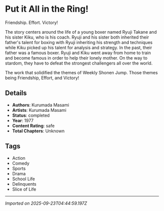 # Put it All in the Ring!

Friendship. Effort. Victory!

The story centers around the life of a young boxer named Ryuji Takane and his sister Kiku, who is his coach. Ryuji and his sister both inherited their father's talent for boxing with Ryuji inheriting his strength and techniques while Kiku picked up his talent for analysis and strategy. In the past, their father was a famous boxer. Ryuji and Kiku went away from home to train and become famous in order to help their lonely mother. On the way to stardom, they have to defeat the strongest challengers all over the world.

The work that solidified the themes of Weekly Shonen Jump. Those themes being Friendship, Effort, and Victory!

## Details
- **Authors**: Kurumada Masami
- **Artists**: Kurumada Masami
- **Status**: completed
- **Year**: 1977
- **Content Rating**: safe
- **Total Chapters**: Unknown

## Tags
- Action
- Comedy
- Sports
- Drama
- School Life
- Delinquents
- Slice of Life

---
*Imported on 2025-09-23T04:44:59.197Z*
